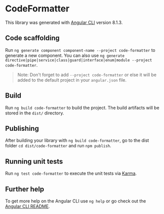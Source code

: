 # CodeFormatter

This library was generated with [Angular CLI](https://github.com/angular/angular-cli) version 8.1.3.

## Code scaffolding

Run `ng generate component component-name --project code-formatter` to generate a new component. You can also use `ng generate directive|pipe|service|class|guard|interface|enum|module --project code-formatter`.
> Note: Don't forget to add `--project code-formatter` or else it will be added to the default project in your `angular.json` file. 

## Build

Run `ng build code-formatter` to build the project. The build artifacts will be stored in the `dist/` directory.

## Publishing

After building your library with `ng build code-formatter`, go to the dist folder `cd dist/code-formatter` and run `npm publish`.

## Running unit tests

Run `ng test code-formatter` to execute the unit tests via [Karma](https://karma-runner.github.io).

## Further help

To get more help on the Angular CLI use `ng help` or go check out the [Angular CLI README](https://github.com/angular/angular-cli/blob/master/README.md).

